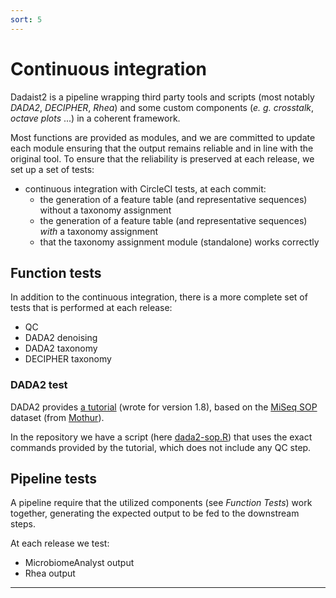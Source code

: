 ```yaml
---
sort: 5
---
```


# Continuous integration

Dadaist2 is a pipeline wrapping third party tools and scripts (most notably _DADA2_, _DECIPHER_, _Rhea_)
and some custom components (_e. g._ _crosstalk_, _octave plots_ ...) in a coherent framework. 

Most functions are provided as modules, and we are committed to update each module ensuring that the 
output remains reliable and in line with the original tool. To ensure that the reliability is preserved
at each release, we set up a set of tests:

* continuous integration with CircleCI tests, at each commit:
  * the generation of a feature table (and representative sequences) without a taxonomy assignment
  * the generation of a feature table (and representative sequences) *with* a taxonomy assignment
  * that the taxonomy assignment module (standalone) works correctly

## Function tests

In addition to the continuous integration, there is a more complete set of tests that is performed at each
release:

* QC
* DADA2 denoising
* DADA2 taxonomy
* DECIPHER taxonomy

### DADA2 test

DADA2 provides [a tutorial](https://benjjneb.github.io/dada2/tutorial_1_8.html)
(wrote for version 1.8), based on the [MiSeq SOP](https://mothur.org/wiki/miseq_sop/) 
dataset (from [Mothur](https://mothur.org)).

In the repository we have a script (here 
[dada2-sop.R](https://github.com/quadram-institute-bioscience/dadaist2/blob/master/test/miseq-sop-compare/dada2-sop.R))
that uses the exact commands provided by the tutorial, which does not include any QC step.
## Pipeline tests

A pipeline require that the utilized components (see _Function Tests_) work together,
generating the expected output to be fed to the downstream steps.

At each release we test:

* MicrobiomeAnalyst output
* Rhea output


---

